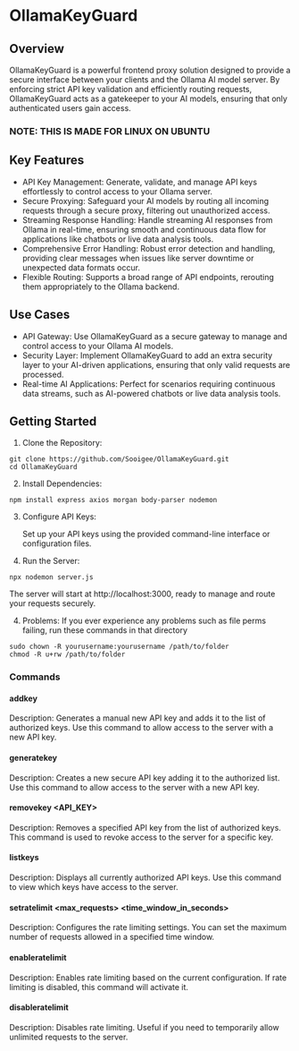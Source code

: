 # OllamaKeyGuard

## Overview

OllamaKeyGuard is a powerful frontend proxy solution designed to provide a secure interface between your clients and the Ollama AI model server. By enforcing strict API key validation and efficiently routing requests, OllamaKeyGuard acts as a gatekeeper to your AI models, ensuring that only authenticated users gain access. 

### NOTE: THIS IS MADE FOR LINUX ON UBUNTU

## Key Features

- API Key Management: Generate, validate, and manage API keys effortlessly to control access to your Ollama server.
- Secure Proxying: Safeguard your AI models by routing all incoming requests through a secure proxy, filtering out unauthorized access.
- Streaming Response Handling: Handle streaming AI responses from Ollama in real-time, ensuring smooth and continuous data flow for applications like chatbots or live data analysis tools.
- Comprehensive Error Handling: Robust error detection and handling, providing clear messages when issues like server downtime or unexpected data formats occur.
- Flexible Routing: Supports a broad range of API endpoints, rerouting them appropriately to the Ollama backend.

## Use Cases

- API Gateway: Use OllamaKeyGuard as a secure gateway to manage and control access to your Ollama AI models.
- Security Layer: Implement OllamaKeyGuard to add an extra security layer to your AI-driven applications, ensuring that only valid requests are processed.
- Real-time AI Applications: Perfect for scenarios requiring continuous data streams, such as AI-powered chatbots or live data analysis tools.

## Getting Started

1. Clone the Repository:
```
git clone https://github.com/Sooigee/OllamaKeyGuard.git
cd OllamaKeyGuard
```
2. Install Dependencies:
```
npm install express axios morgan body-parser nodemon
```
3. Configure API Keys:

   Set up your API keys using the provided command-line interface or configuration files.

4. Run the Server:
```
npx nodemon server.js
```
   The server will start at http://localhost:3000, ready to manage and route your requests securely.

4. Problems:
If you ever experience any problems such as file perms failing, run these commands in that directory

```
sudo chown -R yourusername:yourusername /path/to/folder
chmod -R u+rw /path/to/folder
```

### Commands


#### addkey
 Description: Generates a manual new API key and adds it to the list of authorized keys.
 Use this command to allow access to the server with a new API key.

#### generatekey
Description: Creates a new secure API key adding it to the authorized list.
Use this command to allow access to the server with a new API key.

#### removekey <API_KEY>
Description: Removes a specified API key from the list of authorized keys.
This command is used to revoke access to the server for a specific key.

#### listkeys
Description: Displays all currently authorized API keys.
Use this command to view which keys have access to the server.

#### setratelimit <max_requests> <time_window_in_seconds>
Description: Configures the rate limiting settings.
You can set the maximum number of requests allowed in a specified time window.

#### enableratelimit
Description: Enables rate limiting based on the current configuration.
If rate limiting is disabled, this command will activate it.

#### disableratelimit
Description: Disables rate limiting.
Useful if you need to temporarily allow unlimited requests to the server.

